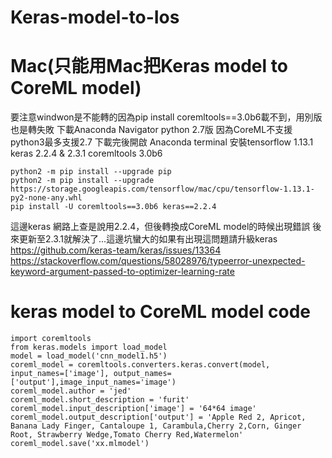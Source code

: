 # Keras-model-to-Ios

# Mac(只能用Mac把Keras model to CoreML model)
要注意windwon是不能轉的因為pip install coremltools==3.0b6載不到，用別版也是轉失敗
下載Anaconda Navigator python 2.7版
因為CoreML不支援python3最多支援2.7
下載完後開啟 Anaconda terminal
安裝tensorflow 1.13.1 keras 2.2.4 & 2.3.1 coremltools 3.0b6

    python2 -m pip install --upgrade pip
    python2 -m pip install --upgrade https://storage.googleapis.com/tensorflow/mac/cpu/tensorflow-1.13.1-py2-none-any.whl
    pip install -U coremltools==3.0b6 keras==2.2.4
    
這邊keras 網路上查是說用2.2.4，但後轉換成CoreML model的時候出現錯誤
後來更新至2.3.1就解決了...這邊坑蠻大的如果有出現這問題請升級keras
https://github.com/keras-team/keras/issues/13364
https://stackoverflow.com/questions/58028976/typeerror-unexpected-keyword-argument-passed-to-optimizer-learning-rate
# keras model to CoreML model code
    import coremltools
    from keras.models import load_model
    model = load_model('cnn_model1.h5')
    coreml_model = coremltools.converters.keras.convert(model, input_names=['image'], output_names=['output'],image_input_names='image')
    coreml_model.author = 'jed'
    coreml_model.short_description = 'furit'
    coreml_model.input_description['image'] = '64*64 image'
    coreml_model.output_description['output'] = 'Apple Red 2, Apricot, Banana Lady Finger, Cantaloupe 1, Carambula,Cherry 2,Corn, Ginger   Root, Strawberry Wedge,Tomato Cherry Red,Watermelon'
    coreml_model.save('xx.mlmodel')
